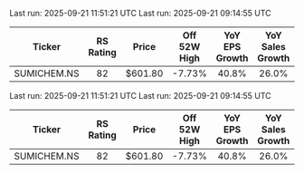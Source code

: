 

Last run: 2025-09-21 11:51:21 UTC
Last run: 2025-09-21 09:14:55 UTC

| Ticker | RS Rating | Price | Off 52W High | YoY EPS Growth | YoY Sales Growth | ROE |
|:------:|:---------:|:-----:|:--------------:|:--------------:|:----------------:|:---:|
| SUMICHEM.NS | 82 | $601.80 | -7.73% | 40.8% | 26.0% | 19.2% |




Last run: 2025-09-21 11:51:21 UTC
Last run: 2025-09-21 09:14:55 UTC

| Ticker | RS Rating | Price | Off 52W High | YoY EPS Growth | YoY Sales Growth | ROE |
|:------:|:---------:|:-----:|:--------------:|:--------------:|:----------------:|:---:|
| SUMICHEM.NS | 82 | $601.80 | -7.73% | 40.8% | 26.0% | 19.2% |


